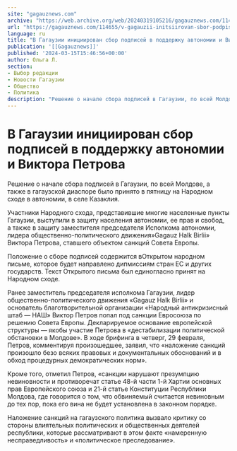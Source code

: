 ```yaml
---
site: "gagauznews.com"
archive: "https://web.archive.org/web/20240319105216/gagauznews.com/114655/v-gagauzii-initsiirovan-sbor-podpisej-v-podderzhku-avtonomii-i-viktora-petrova.html"
url: "https://gagauznews.com/114655/v-gagauzii-initsiirovan-sbor-podpisej-v-podderzhku-avtonomii-i-viktora-petrova.html"
language: ru
title: "В Гагаузии инициирован сбор подписей в поддержку автономии и Виктора Петрова"
publication: '[[Gagauznews]]'
published: '2024-03-15T15:46:56+00:00'
author: Ольга Л.
section:
- Выбор редакции
- Новости Гагаузии
- Общество
- Политика
description: "Решение о начале сбора подписей в Гагаузии, по всей Молдове, а также в гагаузской диаспоре было принято в пятницу на Народном сходе в автономии, в селе Казаклия. Участники Народного схода, представившие многие населенные пункты Гагаузии, выступили в защиту населения автономии, ее прав и свобод, а также в защиту заместителя председателя Исполкома автономии, лидера общественно-политического движения»Gagauz Halk Birlii» Виктора Петрова, ставшего объектом санкций Совета Европы. Положение о сборе подписей содержится в Открытом народном письме, которое будет направлено дипмиссиям стран ЕС и других государств. Текст Открытого письма был единогласно принят на Народном сходе. Ранее заместитель председателя исполкома Гагаузии, лидер общественно-политического движения «Gagauz […]"
---
```


# В Гагаузии инициирован сбор подписей в поддержку автономии и Виктора Петрова

Решение о начале сбора подписей в Гагаузии, по всей Молдове, а также в гагаузской диаспоре было принято в пятницу на Народном сходе в автономии, в селе Казаклия.

Участники Народного схода, представившие многие населенные пункты Гагаузии, выступили в защиту населения автономии, ее прав и свобод, а также в защиту заместителя председателя Исполкома автономии, лидера общественно-политического движения»Gagauz Halk Birlii» Виктора Петрова, ставшего объектом санкций Совета Европы.

Положение о сборе подписей содержится вОткрытом народном письме, которое будет направлено дипмиссиям стран ЕС и других государств. Текст Открытого письма был единогласно принят на Народном сходе.

Ранее заместитель председателя исполкома Гагаузии, лидер общественно-политического движения «Gagauz Halk Birlii» и основатель благотворительной организации «Народный антикризисный штаб — НАШ» Виктор Петров попал под санкции Евросоюза по решению Совета Европы. Декларируемое основание европейской структуры — якобы участие Петрова в «дестабилизации политической обстановки в Молдове». В ходе брифинга в четверг, 29 февраля, Петров, комментируя произошедшее, заявил, что «наложение санкций произошло безо всяких правовых и документальных обоснований и в обход процедурных демократических норм».

Кроме того, отметил Петров, «санкции нарушают презумпцию невиновности и противоречат статье 48-й части 1-й Хартии основных прав Европейского союза и 21-й статье Конституции Республики Молдова, где говорится о том, что обвиняемый считается невиновным до тех пор, пока его вина не будет установлена в законном порядке.

Наложение санкций на гагаузского политика вызвало критику со стороны влиятельных политических и общественных деятелей республики, которые рассматривают в этом факте «намеренную несправедливость» и «политическое преследование».